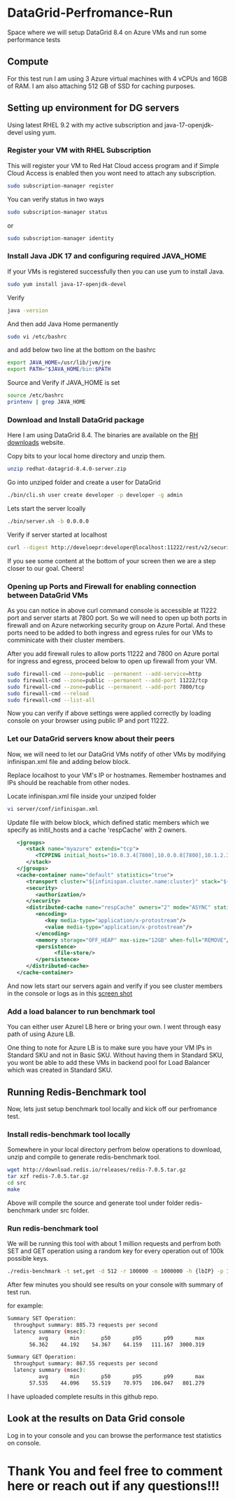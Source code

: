 # DataGrid-Perfromance-Run
Space where we will setup DataGrid 8.4 on Azure VMs and run some performance tests

## Compute

For this test run I am using 3 Azure virtual machines with 4 vCPUs and 16GB of RAM. I am also attaching 512 GB of SSD for caching purposes.

## Setting up environment for DG servers

Using latest RHEL 9.2 with my active subscription and java-17-openjdk-devel using yum.

### Register your VM with RHEL Subscription 

This will register your VM to Red Hat Cloud access program and if Simple Cloud Access is enabled then you wont need to attach any subscription.

```bash
sudo subscription-manager register
```
You can verify status in two ways

```bash
sudo subscription-manager status
```
or 
```bash
sudo subscription-manager identity
```
### Install Java JDK 17 and configuring required JAVA_HOME

If your VMs is registered successfully then you can use yum to install Java.

```bash
sudo yum install java-17-openjdk-devel
```
Verify
```bash
java -version
```
And then add Java Home permanently
```bash
sudo vi /etc/bashrc
```
and add below two line at the bottom on the bashrc

```bash
export JAVA_HOME=/usr/lib/jvm/jre
export PATH="$JAVA_HOME/bin:$PATH
```

Source and Verify if JAVA_HOME is set
```bash
source /etc/bashrc
printenv | grep JAVA_HOME
```

### Download and Install DataGrid package

Here I am using DataGrid 8.4. The binaries are available on the [RH downloads](https://access.redhat.com/jbossnetwork/restricted/listSoftware.html?product=data.grid&downloadType=distributions) website.

Copy bits to your local home directory and unzip them.
```bash
unzip redhat-datagrid-8.4.0-server.zip
```
Go into unziped folder and create a user for DataGrid
```bash
./bin/cli.sh user create developer -p developer -g admin
```

Lets start the server lcoally
```bash
./bin/server.sh -b 0.0.0.0
```

Verify if server started at localhost
```bash
curl --digest http://develoepr:developer@localhost:11222/rest/v2/security/user/acl -v
```

If you see some content at the bottom of your screen then we are a step closer to our goal. Cheers!

### Opening up Ports and Firewall for enabling connection between DataGrid VMs

As you can notice in above curl command console is accessible at 11222 port and server starts at 7800 port. So we will need to open up both ports in firewall and on Azure networking security group on Azure Portal. And these ports need to be added to both ingress and egress rules for our VMs to comminicate with their cluster members.

After you add firewall rules to allow ports 11222 and 7800 on Azure portal for ingress and egress, proceed below to open up firewall from your VM.

```bash
sudo firewall-cmd --zone=public --permanent --add-service=http
sudo firewall-cmd --zone=public --permanent --add-port 11222/tcp
sudo firewall-cmd --zone=public --permanent --add-port 7800/tcp
sudo firewall-cmd --reload
sudo firewall-cmd --list-all
```

Now you can verify if above settings were applied correctly by loading console on your browser using public IP and port 11222.

### Let our DataGrid servers know about their peers

Now, we will need to let our DataGrid VMs notify of other VMs by modifying infinispan.xml file and adding below block.

Replace localhost to your VM's IP or hostnames. Remember hostnames and IPs should be reachable from other nodes.

Locate infinispan.xml file inside your unziped folder
```bash
vi server/conf/infinispan.xml
```

Update file with below block, which defined static members which we specify as initil_hosts and a cache 'respCache' with 2 owners.

```xml
   <jgroups>
      <stack name="myazure" extends="tcp">
         <TCPPING initial_hosts="10.0.3.4[7800],10.0.0.8[7800],10.1.2.3[7800]" port_range="0" stack.combine="REPLACE" stack.position="MPING"/>
      </stack>
   </jgroups>
   <cache-container name="default" statistics="true">
      <transport cluster="${infinispan.cluster.name:cluster}" stack="${infinispan.cluster.stack:myazure}" node-name="${infinispan.node.name:}"/>
      <security>
         <authorization/>
      </security>
      <distributed-cache name="respCache" owners="2" mode="ASYNC" statistics="true">
         <encoding>
            <key media-type="application/x-protostream"/>
            <value media-type="application/x-protostream"/>
         </encoding>
         <memory storage="OFF_HEAP" max-size="12GB" when-full="REMOVE"/>
         <persistence>
               <file-store/>
         </persistence>
      </distributed-cache>
   </cache-container>
```

And now lets start our servers again and verify if you see cluster members in the console or logs as in this [screen shot](image.png)

### Add a load balancer to run benchmark tool

You can either user Azurel LB here or bring your own. I went through easy path of using Azure LB.

One thing to note for Azure LB is to make sure you have your VM IPs in Standard SKU and not in Basic SKU. Without having them in Standard SKU, you wont be able to add these VMs in backend pool for Load Balancer which was created in Standard SKU.

## Running Redis-Benchmark tool

Now, lets just setup benchmark tool locally and kick off our perfromance test.

### Install redis-benchmark tool locally

Somewhere in your local directory perfrom below operations to download, unzip and compile to generate redis-benchmark tool.

```bash
wget http://download.redis.io/releases/redis-7.0.5.tar.gz
tar xzf redis-7.0.5.tar.gz
cd src
make
```
Above will compile the source and generate tool under folder redis-benchmark under src folder.

### Run redis-benchmark tool

We will be running this tool with about 1 million requests and perfrom both SET and GET operation using a random key for every operation out of 100k possible keys.

```bash
./redis-benchmark -t set,get -d 512 -r 100000 -n 1000000 -h {lbIP} -p 11222 --user developer -a developer
```
After few minutes you should see results on your console with summary of test run.

for example:
```bash
Summary SET Operation:
  throughput summary: 885.73 requests per second
  latency summary (msec):
          avg       min       p50       p95       p99       max
       56.362    44.192    54.367    64.159   111.167  3000.319

Summary GET Operation:
  throughput summary: 867.55 requests per second
  latency summary (msec):
          avg       min       p50       p95       p99       max
       57.535    44.096    55.519    70.975   106.047   801.279
```
I have uploaded complete results in this github repo.

## Look at the results on Data Grid console

Log in to your console and you can browse the performance test statistics on console.


# Thank You and feel free to comment here or reach out if any questions!!!
















